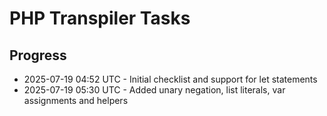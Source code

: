 # PHP Transpiler Tasks

## Progress
- 2025-07-19 04:52 UTC - Initial checklist and support for let statements
- 2025-07-19 05:30 UTC - Added unary negation, list literals, var assignments and helpers
